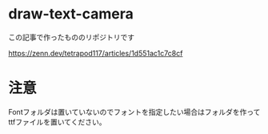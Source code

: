 # draw-text-camera
この記事で作ったもののリポジトリです

https://zenn.dev/tetrapod117/articles/1d551ac1c7c8cf


# 注意
Fontフォルダは置いていないのでフォントを指定したい場合はフォルダを作ってttfファイルを置いてください。